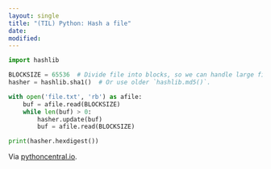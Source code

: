 ```yaml
---
layout: single
title: "(TIL) Python: Hash a file"
date:
modified:
---
```


```python
import hashlib

BLOCKSIZE = 65536  # Divide file into blocks, so we can handle large files.
hasher = hashlib.sha1()  # Or use older `hashlib.md5()`.

with open('file.txt', 'rb') as afile:
    buf = afile.read(BLOCKSIZE)
    while len(buf) > 0:
        hasher.update(buf)
        buf = afile.read(BLOCKSIZE)

print(hasher.hexdigest())
```

Via [pythoncentral.io](http://pythoncentral.io/hashing-files-with-python/).
